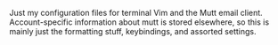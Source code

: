 Just my configuration files for terminal Vim and the Mutt email client. Account-specific information about mutt is stored elsewhere, so this is mainly just the formatting stuff, keybindings, and assorted settings.

